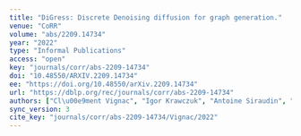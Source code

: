 ```yaml
---
title: "DiGress: Discrete Denoising diffusion for graph generation."
venue: "CoRR"
volume: "abs/2209.14734"
year: "2022"
type: "Informal Publications"
access: "open"
key: "journals/corr/abs-2209-14734"
doi: "10.48550/ARXIV.2209.14734"
ee: "https://doi.org/10.48550/arXiv.2209.14734"
url: "https://dblp.org/rec/journals/corr/abs-2209-14734"
authors: ["Cl\u00e9ment Vignac", "Igor Krawczuk", "Antoine Siraudin", "Bohan Wang", "Volkan Cevher", "Pascal Frossard"]
sync_version: 3
cite_key: "journals/corr/abs-2209-14734/Vignac/2022"
---
```

